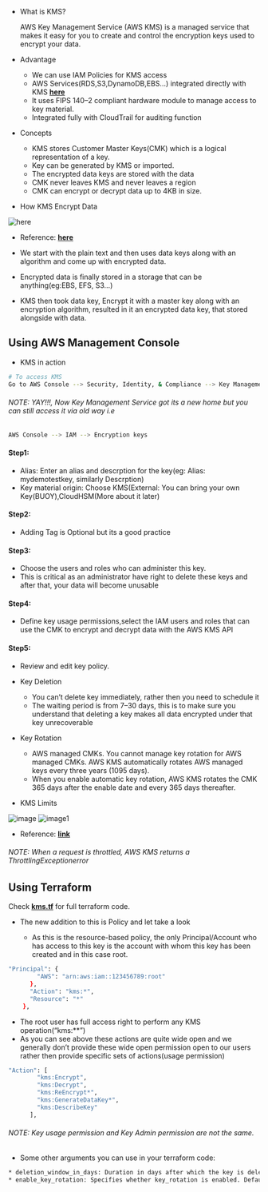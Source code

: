 * What is KMS?

    AWS Key Management Service (AWS KMS) is a managed service that makes it easy for you to create and control the encryption keys used to encrypt your data.

* Advantage

    * We can use IAM Policies for KMS access
    * AWS Services(RDS,S3,DynamoDB,EBS…) integrated directly with KMS [**here**](https://docs.aws.amazon.com/kms/latest/developerguide/service-integration.html)
    * It uses FIPS 140–2 compliant hardware module to manage access to key material.
    * Integrated fully with CloudTrail for auditing function

* Concepts

    * KMS stores Customer Master Keys(CMK) which is a logical representation of a key.
    * Key can be generated by KMS or imported.
    * The encrypted data keys are stored with the data
    * CMK never leaves KMS and never leaves a region
    * CMK can encrypt or decrypt data up to 4KB in size.

* How KMS Encrypt Data

![here](https://miro.medium.com/max/700/1*a0bA32jO9PXvwgw76Xmu3w.png)

* Reference: [**here**](https://docs.aws.amazon.com/kms/latest/developerguide/concepts.html#enveloping)

* We start with the plain text and then uses data keys along with an algorithm and come up with encrypted data.
* Encrypted data is finally stored in a storage that can be anything(eg:EBS, EFS, S3…)
* KMS then took data key, Encrypt it with a master key along with an encryption algorithm, resulted in it an encrypted data key, that stored alongside with data.

## Using AWS Management Console

* KMS in action

```sh
# To access KMS
Go to AWS Console --> Security, Identity, & Compliance --> Key Management Service --> Create a key
```

###### NOTE: YAY!!!, Now Key Management Service got its a new home but you can still access it via old way i.e

```sh
AWS Console --> IAM --> Encryption keys
```

#### Step1:

* Alias: Enter an alias and descrption for the key(eg: Alias: mydemotestkey, similarly Descrption)
* Key material origin: Choose KMS(External: You can bring your own Key(BUOY),CloudHSM(More about it later)


#### Step2:

* Adding Tag is Optional but its a good practice


#### Step3:

* Choose the users and roles who can administer this key.
* This is critical as an administrator have right to delete these keys and after that, your data will become unusable

#### Step4:

* Define key usage permissions,select the IAM users and roles that can use the CMK to encrypt and decrypt data with the AWS KMS API

#### Step5:

* Review and edit key policy.

* Key Deletion

    * You can’t delete key immediately, rather then you need to schedule it
    * The waiting period is from 7–30 days, this is to make sure you understand that deleting a key makes all data encrypted under that key unrecoverable

* Key Rotation

    * AWS managed CMKs. You cannot manage key rotation for AWS managed CMKs. AWS KMS automatically rotates AWS managed keys every three years (1095 days).
    * When you enable automatic key rotation, AWS KMS rotates the CMK 365 days after the enable date and every 365 days thereafter.

* KMS Limits

![image](https://miro.medium.com/max/700/1*_hAWJb6XPi5L5UHk6ZhDbQ.png)
![image1](https://miro.medium.com/max/700/1*hD2F54tTNUjFZi7t3z5t0Q.png)

* Reference: [**link**](https://docs.aws.amazon.com/kms/latest/developerguide/limits.html#requests-per-second-table)

###### NOTE: When a request is throttled, AWS KMS returns a ThrottlingExceptionerror

## Using Terraform

Check [**kms.tf**](https://github.com/rufilboy/100DaysOfDevOps/blob/main/Day%2022%20-Introduction%20to%20Key%20Management%20System(KMS)/kms.tf) for full terraform code.


* The new addition to this is Policy and let take a look

    * As this is the resource-based policy, the only Principal/Account who has access to this key is the account with whom this key has been created and in this case root.

```sh
"Principal": {
        "AWS": "arn:aws:iam::123456789:root"
      },
      "Action": "kms:*",
      "Resource": "*"
    },
```
* The root user has full access right to perform any KMS operation(“kms:**”)
* As you can see above these actions are quite wide open and we generally don’t provide these wide open permission open to our users rather then provide specific sets of actions(usage permission)

```sh
"Action": [
        "kms:Encrypt",
        "kms:Decrypt",
        "kms:ReEncrypt*",
        "kms:GenerateDataKey*",
        "kms:DescribeKey"
      ],
```
###### NOTE: Key usage permission and Key Admin permission are not the same.

* Some other arguments you can use in your terraform code:

```sh
* deletion_window_in_days: Duration in days after which the key is deleted after destruction of the resource, must be between 7 and 30 days. Defaults to 30 days.
* enable_key_rotation: Specifies whether key_rotation is enabled. Defaults to false.
```

